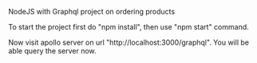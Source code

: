 NodeJS with Graphql project on ordering products

To start the project first do "npm install", then use "npm start" command.

Now visit apollo server on url "http://localhost:3000/graphql". You will be able query the server now.
